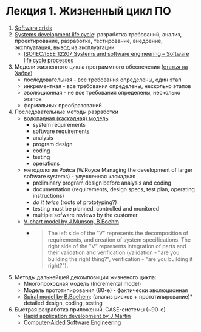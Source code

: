 # Лекция 1. Жизненный цикл ПО

1. [Software crisis](https://en.wikipedia.org/wiki/Software_crisis)
2. [Systems development life cycle](https://en.wikipedia.org/wiki/Systems_development_life_cycle): разработка требований, анализ, проектирование, разработка, тестирование, внедрение, эксплуатация, вывод из эксплуатации
   * [ISO/IEC/IEEE 12207 Systems and software engineering – Software life cycle processes](https://en.wikipedia.org/wiki/ISO/IEC_12207)
4. Модели жизненного цикла программного обеспечения ([статья на Хабре](https://habr.com/ru/post/111674/))
   * последовательная - все требования определены, один этап
   * инкрементная - все требования определены, несколько этапов
   * эволюционная - не все требования определены, несколько этапов
   * формальных преобразований
5. Последовательные методы разработки
   * [водопадная (каскадная) модель](https://en.wikipedia.org/wiki/Waterfall_model)
     * system requirements
     * software requirements
     * analysis
     * program design
     * coding
     * testing
     * operations
   * методология Ройса (W.Royce Managing the development of larger software systems) - улучшенная каскадная
     * preliminary program design before analysis and coding
     * documentation (requirements, design specs, test plan, operating instructions)
     * *do it twice* (roots of prototyping?)
     * testing must be planned, controlled and monitored 
     * multiple sofware reviews by the customer
   * [V-chart model by J.Munson, B.Boehm](https://en.wikipedia.org/wiki/V-Model)
     * > The left side of the "V" represents the decomposition of requirements, and creation of system specifications. The right side of the "V" represents integration of parts and their validation and verification (validation - "are you building the right thing?", verification - "are you building it right?").
6. Методы дальнейшей декомпозиции жизненого цикла:
   * Многопроходная модель (Incremental model)
   * Модель прототипирования (80-е) - фактически эволюционная
   * [Spiral model by B.Boehem](https://en.wikipedia.org/wiki/Spiral_model): (анализ рисков + прототипирование)* detailed design, coding, testing
7. Быстрая разработка приложений. CASE-системы (~90-е)
   * [Rapid application development by J.Martin](https://en.wikipedia.org/wiki/Rapid_application_development)
   * [Computer-Aided Software Engineering](https://en.wikipedia.org/wiki/Computer-aided_software_engineering)